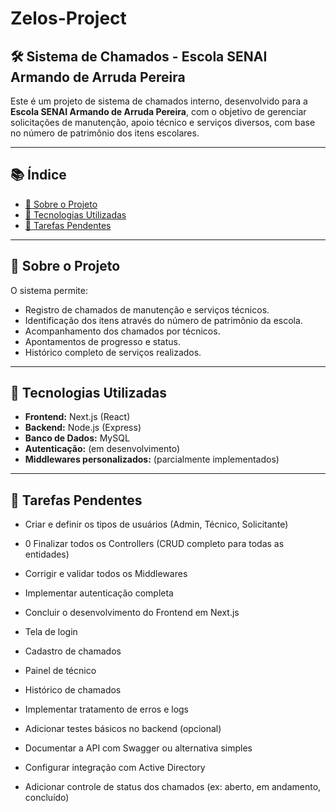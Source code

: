# Zelos-Project
## 🛠️ Sistema de Chamados - Escola SENAI Armando de Arruda Pereira

Este é um projeto de sistema de chamados interno, desenvolvido para a **Escola SENAI Armando de Arruda Pereira**, com o objetivo de gerenciar solicitações de manutenção, apoio técnico e serviços diversos, com base no número de patrimônio dos itens escolares.

---

## 📚 Índice

- [📌 Sobre o Projeto](#-sobre-o-projeto)
- [🧰 Tecnologias Utilizadas](#-tecnologias-utilizadas)
- [📌 Tarefas Pendentes](#-tarefas-pendentes)

---

## 📌 Sobre o Projeto

O sistema permite:
- Registro de chamados de manutenção e serviços técnicos.
- Identificação dos itens através do número de patrimônio da escola.
- Acompanhamento dos chamados por técnicos.
- Apontamentos de progresso e status.
- Histórico completo de serviços realizados.

---

## 🧰 Tecnologias Utilizadas

- **Frontend:** Next.js (React)
- **Backend:** Node.js (Express)
- **Banco de Dados:** MySQL
- **Autenticação:** (em desenvolvimento)
- **Middlewares personalizados:** (parcialmente implementados)

---

## 📌 Tarefas Pendentes
 
 - Criar e definir os tipos de usuários (Admin, Técnico, Solicitante)

 - 0 Finalizar todos os Controllers (CRUD completo para todas as entidades)

 - Corrigir e validar todos os Middlewares

 - Implementar autenticação completa

 - Concluir o desenvolvimento do Frontend em Next.js

 - Tela de login

 - Cadastro de chamados

 - Painel de técnico

 - Histórico de chamados

 - Implementar tratamento de erros e logs

 - Adicionar testes básicos no backend (opcional)

 - Documentar a API com Swagger ou alternativa simples

 - Configurar integração com Active Directory

 - Adicionar controle de status dos chamados (ex: aberto, em andamento, concluído)
